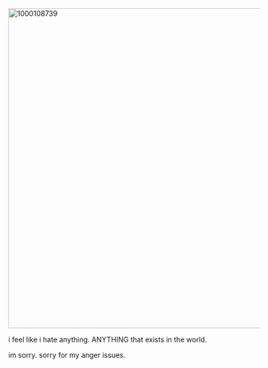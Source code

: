 <img width="640" height="640" alt="1000108739" src="https://github.com/user-attachments/assets/53e1d119-43ce-4514-b2a1-2ded9f8c75b4" />

i feel like i hate anything. ANYTHING that exists in the world.

im sorry. sorry for my anger issues.
